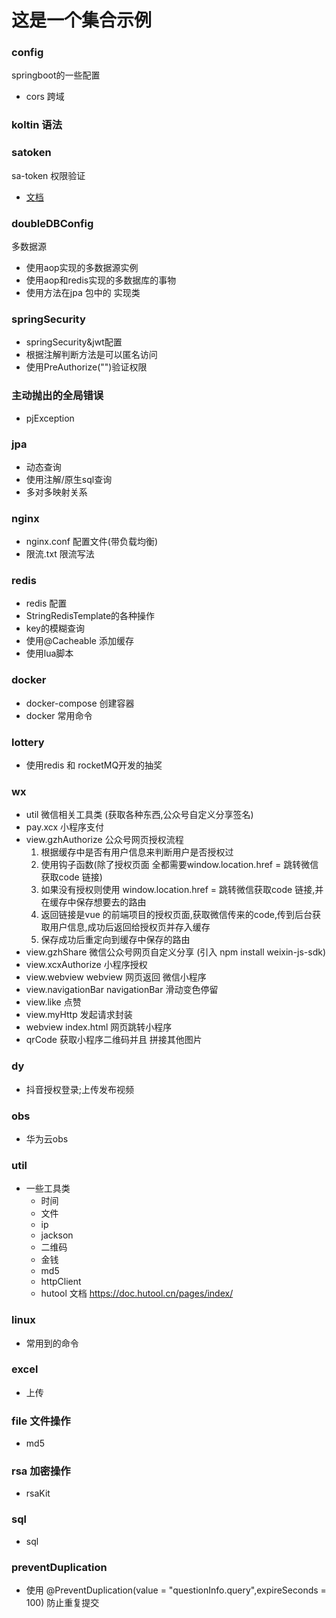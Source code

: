 # 这是一个集合示例

### config

springboot的一些配置

* cors 跨域


### koltin 语法

### satoken

sa-token 权限验证

* [文档](http://sa-token.dev33.cn/doc/#/)

### doubleDBConfig

多数据源
* 使用aop实现的多数据源实例
* 使用aop和redis实现的多数据库的事物
* 使用方法在jpa 包中的 实现类

### springSecurity
* springSecurity&jwt配置
* 根据注解判断方法是可以匿名访问
* 使用PreAuthorize("")验证权限

### 主动抛出的全局错误
* pjException

### jpa

* 动态查询
* 使用注解/原生sql查询
* 多对多映射关系
### nginx
* nginx.conf 配置文件(带负载均衡)
* 限流.txt 限流写法

### redis
 * redis 配置
 * StringRedisTemplate的各种操作
 * key的模糊查询
 * 使用@Cacheable 添加缓存
 * 使用lua脚本

### docker
* docker-compose 创建容器
* docker 常用命令

### lottery 
* 使用redis 和 rocketMQ开发的抽奖

### wx
* util 微信相关工具类 (获取各种东西,公众号自定义分享签名)
* pay.xcx 小程序支付
* view.gzhAuthorize 公众号网页授权流程
    1. 根据缓存中是否有用户信息来判断用户是否授权过
    1. 使用钩子函数(除了授权页面 全都需要window.location.href = 跳转微信获取code 链接)
    1. 如果没有授权则使用 window.location.href = 跳转微信获取code 链接,并在缓存中保存想要去的路由
    1. 返回链接是vue 的前端项目的授权页面,获取微信传来的code,传到后台获取用户信息,成功后返回给授权页并存入缓存
    1. 保存成功后重定向到缓存中保存的路由
* view.gzhShare 微信公众号网页自定义分享 (引入 npm install weixin-js-sdk)
* view.xcxAuthorize 小程序授权
* view.webview webview 网页返回 微信小程序
* view.navigationBar navigationBar 滑动变色停留
* view.like 点赞
* view.myHttp 发起请求封装
* webview index.html 网页跳转小程序
* qrCode 获取小程序二维码并且 拼接其他图片

### dy
* 抖音授权登录;上传发布视频

### obs

* 华为云obs

### util

* 一些工具类
  * 时间
  * 文件
  * ip
  * jackson
  * 二维码
  * 金钱
  * md5
  * httpClient
  * hutool 文档 https://doc.hutool.cn/pages/index/
### linux

* 常用到的命令

### excel

* 上传

### file 文件操作

* md5

### rsa 加密操作

* rsaKit

### sql

* sql 

### preventDuplication
* 使用  @PreventDuplication(value = "questionInfo.query",expireSeconds = 100)  防止重复提交